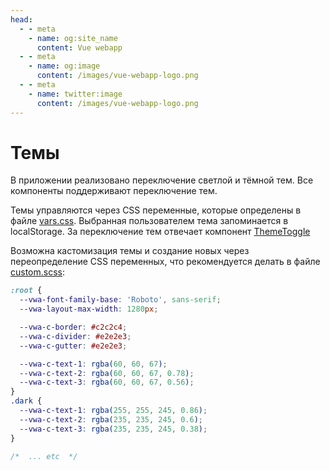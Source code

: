 ```yaml
---
head:
  - - meta
    - name: og:site_name
      content: Vue webapp
  - - meta
    - name: og:image
      content: /images/vue-webapp-logo.png
  - - meta
    - name: twitter:image
      content: /images/vue-webapp-logo.png
---
```


# Темы 

В приложении реализовано переключение светлой и тёмной тем. Все компоненты поддерживают переключение тем.

Темы управляются через CSS переменные, которые определены в файле [vars.css](https://github.com/vuesence/vue-webapp/blob/main/src/assets/styles/vars.css). Выбранная пользователем тема запоминается в localStorage. За переключение тем отвечает компонент [ThemeToggle](https://github.com/vuesence/vue-webapp/blob/main/src/components/ui/ThemeToggle.vue)

Возможна кастомизация темы и создание новых через переопределение CSS переменных, что рекомендуется делать в файле [custom.scss](https://github.com/vuesence/vue-webapp/blob/main/src/assets/styles/custom.scss):

```css
:root {
  --vwa-font-family-base: 'Roboto', sans-serif;
  --vwa-layout-max-width: 1280px;  

  --vwa-c-border: #c2c2c4;
  --vwa-c-divider: #e2e2e3;
  --vwa-c-gutter: #e2e2e3;

  --vwa-c-text-1: rgba(60, 60, 67);
  --vwa-c-text-2: rgba(60, 60, 67, 0.78);
  --vwa-c-text-3: rgba(60, 60, 67, 0.56);
}
.dark {
  --vwa-c-text-1: rgba(255, 255, 245, 0.86);
  --vwa-c-text-2: rgba(235, 235, 245, 0.6);
  --vwa-c-text-3: rgba(235, 235, 245, 0.38);
}

/*  ... etc  */ 

```